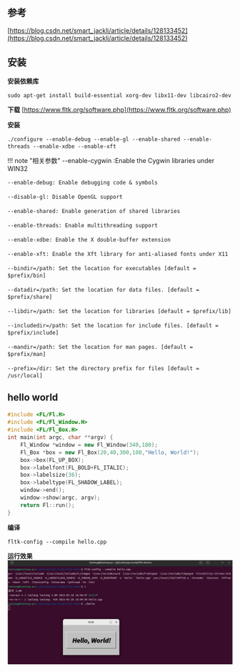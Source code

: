 ## 参考
[https://blog.csdn.net/smart_jackli/article/details/128133452](https://blog.csdn.net/smart_jackli/article/details/128133452)

## 安装
**安装依赖库**
```shell
sudo apt-get install build-essential xorg-dev libx11-dev libcairo2-dev
```

**下载**
[https://www.fltk.org/software.php](https://www.fltk.org/software.php)


**安装**
```shell
./configure --enable-debug --enable-gl --enable-shared --enable-threads --enable-xdbe --enable-xft
```

!!! note "相关参数"
    --enable-cygwin :Enable the Cygwin libraries under WIN32

    --enable-debug: Enable debugging code & symbols
    
    --disable-gl: Disable OpenGL support
    
    --enable-shared: Enable generation of shared libraries
    
    --enable-threads: Enable multithreading support
    
    --enable-xdbe: Enable the X double-buffer extension
    
    --enable-xft: Enable the Xft library for anti-aliased fonts under X11
    
    --bindir=/path: Set the location for executables [default = $prefix/bin]
    
    --datadir=/path: Set the location for data files. [default = $prefix/share]
    
    --libdir=/path: Set the location for libraries [default = $prefix/lib]
    
    --includedir=/path: Set the location for include files. [default = $prefix/include]
    
    --mandir=/path: Set the location for man pages. [default = $prefix/man]
    
    --prefix=/dir: Set the directory prefix for files [default = /usr/local]


## hello world

```c++ linenums="1" title="hello.cpp"
#include <FL/Fl.H>
#include <FL/Fl_Window.H>
#include <FL/Fl_Box.H>
int main(int argc, char **argv) {
    Fl_Window *window = new Fl_Window(340,180);
    Fl_Box *box = new Fl_Box(20,40,300,100,"Hello, World!");
    box->box(FL_UP_BOX);
    box->labelfont(FL_BOLD+FL_ITALIC);
    box->labelsize(36);
    box->labeltype(FL_SHADOW_LABEL);
    window->end();
    window->show(argc, argv);
    return Fl::run();
}
```

**编译**
```shell
fltk-config --compile hello.cpp
```

**运行效果**
![](/assets/image/fltk/hello-world/01.png)
